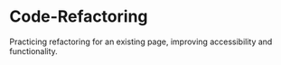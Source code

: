 # Code-Refactoring
Practicing refactoring for an existing page, improving accessibility and functionality.
